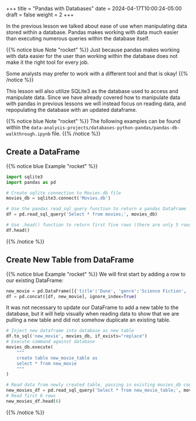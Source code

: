 +++
title = "Pandas with Databases"
date = 2024-04-17T10:00:24-05:00
draft = false
weight = 2
+++

In the previous lesson we talked about ease of use when manipulating data stored within a database. Pandas makes working with data much easier than executing numerous queries within the database itself.

<!-- TODO: Reassess this note -->
{{% notice blue Note "rocket" %}}
Just because pandas makes working with data easier for the user than working within the database does not make it the right tool for every job. 

Some analysts may prefer to work with a different tool and that is okay!
{{% /notice %}}

This lesson will also utilize SQLite3 as the database used to access and manipulate data. Since we have already covered how to manipulate data with pandas in previous lessons we will instead focus on reading data, and repopulating the database with an updated dataframe.

{{% notice blue Note "rocket" %}}
The following examples can be found within the `data-analysis-projects/databases-python-pandas/pandas-db-walkthrough.ipynb` file.
{{% /notice %}}

## Create a DataFrame

{{% notice blue Example "rocket" %}}
```python
import sqlite3
import pandas as pd

# Create sqlite connection to Movies.db file
movies_db = sqlite3.connect('Movies.db')

# Use the pandas read_sql_query function to return a pandas DataFrame
df = pd.read_sql_query('Select * from movies;', movies_db)

# Use .head() function to return first five rows (there are only 5 rows currently)
df.head()
```
{{% /notice %}}

## Create New Table from DataFrame

{{% notice blue Example "rocket" %}}
We will first start by adding a row to our existing DataFrame:

```python
new_movie = pd.DataFrame([{'title':'Dune', 'genre':'Science Fiction', 'release':2021, 'rt_score': 83}])
df = pd.concat([df, new_movie], ignore_index=True)
```

It was not necessary to update our DataFrame to add a new table to the database, but it will help visually when reading data to show that we are pulling a new table and did not somehow duplicate an existing table.

```python {linenos=table}
# Inject new dataframe into database as new table
df.to_sql('new_movie', movies_db, if_exists="replace")
# Execute command against database
movies_db.execute(
    """
    create table new_movie_table as
    select * from new_movie
    """
)
```

```python
# Read data from newly created table, passing in existing movies_db connection as parameter
new_movies_df = pd.read_sql_query('Select * from new_movie_table;', movies_db)
# Read first 6 rows
new_movies_df.head(6)
```
{{% /notice %}}